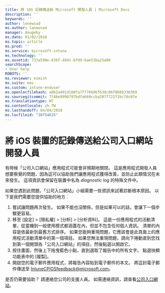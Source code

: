 ```yaml
---
title: 將 iOS 記錄傳送給 Microsoft 開發人員 | Microsoft Docs
description: ''
keywords: ''
author: lenewsad
ms.author: lanewsad
manager: dougeby
ms.date: 01/02/2018
ms.topic: article
ms.prod: ''
ms.service: microsoft-intune
ms.technology: ''
ms.assetid: 733a590e-836f-4941-bfd9-6ae53ba25e06
searchScope:
- User help
ROBOTS: ''
ms.reviewer: esmich
ms.suite: ems
ms.custom: intune-enduser
ms.openlocfilehash: a861a491d100fa7f7766d6f638c86f866b336369
ms.sourcegitcommit: 7f46e9990797bdfa669ccba2077721f1bc70c07e
ms.translationtype: HT
ms.contentlocale: zh-TW
ms.lasthandoff: 04/04/2018
ms.locfileid: "30754615"
---
```

# <a name="send-logs-to-the-company-portal-developers-for-ios-devices"></a>將 iOS 裝置的記錄傳送給公司入口網站開發人員

有時候「公司入口網站」應用程式可能會非預期地關閉。 這是應用程式開發人員想要察覺的問題，因為這可以協助我們讓應用程式獲得改善，並防止此類情況在未來發生。 這項資訊會保留在裝置中名為 _diagnostic log_ 的特殊文件中。

如果您遇到此問題，「公司入口網站」小組需要一些資訊來試著診斷根本原因。 以下是我們需要您提供協助的地方︰

1.  嘗試讓問題再次發生。 如果不能也沒關係，但是如果可以的話，會讓下一個步驟更容易。
2.  移至 [設定] > [隱私權] > [分析] > [分析資料]。 這是一份應用程式的活動清單，從當機到一般使用模式都涵蓋在內，但並不包含任何個人資訊。 清單的內容是依最新到最舊方式排序。 如果您能夠重現問題，它應該會是此頁面上的應用程式活動清單中的第一個項目。 如果您無法重現問題，請向下捲動直到您找到第一個開頭為「公司入口網站」的項目，然後點選以開啟它。
3.  按住畫面，然後上下拖曳藍色小點，直到選取了報告中的所有文字。 點選快顯功能表中的 [複製]。
4.  開啟您的電子郵件應用程式，將報告內容貼到電子郵件的本文。 將這封電子郵件傳送至 <a href="mailto:IntuneCPiOSfeedback@microsoft.com?subject=My Company Portal App Closed Unexpectedly&body=Press and hold, then paste your copied Company Portal app logs here.">IntuneCPiOSfeedback@microsoft.com</a>。

是否仍需要協助？ 請連絡您公司的支援人員。 如需連絡資訊，請查看[公司入口網站](https://portal.manage.microsoft.com#HelpDeskDialog)。
